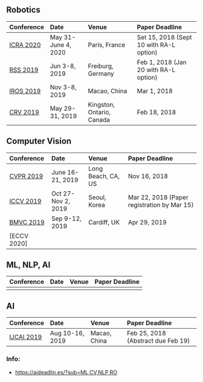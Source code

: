 
## Robotics
| Conference | Date | Venue | Paper Deadline | 
|:------------------------|:--------------------|:--------------------|:-----------------------|
| [ICRA 2020](http://icra2020.org/) | May 31-June 4, 2020 | Paris, France  | Set 15, 2018 (Sept 10 with RA-L option) |
| [RSS 2019](http://www.roboticsconference.org/) | Jun 3-8, 2019 | Freiburg, Germany  | Feb 1, 2018 (Jan 20 with RA-L option) |
| [IROS 2019](https://www.iros2019.org/) | Nov 3-8, 2019 | Macao, China  | Mar 1, 2018 |
| [CRV 2019](http://computerrobotvision.org) | May 29-31, 2019 | Kingston, Ontario, Canada  | Feb 18, 2018 |


## Computer Vision
| Conference | Date | Venue | Paper Deadline | 
|:------------------------|:--------------------|:--------------------|:-----------------------|
| [CVPR 2019](http://cvpr2019.thecvf.com) | June 16-21, 2019 | Long Beach, CA, US  | Nov 16, 2018 |
| [ICCV 2019](http://iccv2019.thecvf.com/) | Oct 27-Nov 2, 2019 | Seoul, Korea  | Mar 22, 2018 (Paper registration by Mar 15)  |
| [BMVC 2019](https://bmvc2019.org/) | Sep 9-12, 2019 | Cardiff, UK  | Apr 29, 2019 |
| [ECCV 2020] | |   |  |



## ML, NLP, AI
| Conference | Date | Venue | Paper Deadline | 
|:------------------------|:--------------------|:--------------------|:-----------------------|
|  |  |   |  |


## AI
| Conference | Date | Venue | Paper Deadline | 
|:------------------------|:--------------------|:--------------------|:-----------------------|
| [IJCAI 2019](https://www.ijcai19.org/) | Aug 10-16, 2019 | Macao, China  | Feb 25, 2018 (Abstract due Feb 19) |



### Info:
- https://aideadlin.es/?sub=ML,CV,NLP,RO

